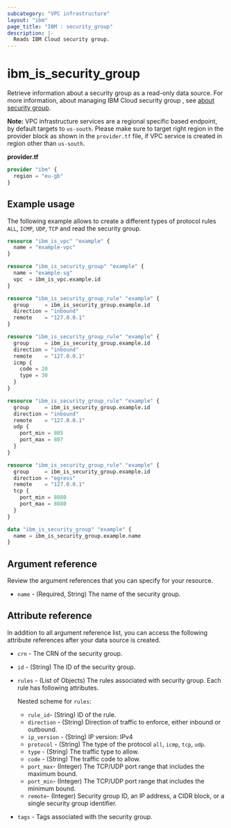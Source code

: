 ```yaml
---
subcategory: "VPC infrastructure"
layout: "ibm"
page_title: "IBM : security_group"
description: |-
  Reads IBM Cloud security group.
---
```


# ibm_is_security_group
Retrieve information about a security group as a read-only data source. For more information, about managing IBM Cloud security group , see [about security group](https://cloud.ibm.com/docs/vpc?topic=vpc-using-security-groups).

**Note:** 
VPC infrastructure services are a regional specific based endpoint, by default targets to `us-south`. Please make sure to target right region in the provider block as shown in the `provider.tf` file, if VPC service is created in region other than `us-south`.

**provider.tf**

```terraform
provider "ibm" {
  region = "eu-gb"
}
```

## Example usage
The following example allows to create a different types of protocol rules `ALL`, `ICMP`, `UDP`, `TCP` and read the security group.

```terraform
resource "ibm_is_vpc" "example" {
  name = "example-vpc"
}

resource "ibm_is_security_group" "example" {
  name = "example-sg"
  vpc  = ibm_is_vpc.example.id
}

resource "ibm_is_security_group_rule" "example" {
  group     = ibm_is_security_group.example.id
  direction = "inbound"
  remote    = "127.0.0.1"
}

resource "ibm_is_security_group_rule" "example" {
  group     = ibm_is_security_group.example.id
  direction = "inbound"
  remote    = "127.0.0.1"
  icmp {
    code = 20
    type = 30
  }
}

resource "ibm_is_security_group_rule" "example" {
  group     = ibm_is_security_group.example.id
  direction = "inbound"
  remote    = "127.0.0.1"
  udp {
    port_min = 805
    port_max = 807
  }
}

resource "ibm_is_security_group_rule" "example" {
  group     = ibm_is_security_group.example.id
  direction = "egress"
  remote    = "127.0.0.1"
  tcp {
    port_min = 8080
    port_max = 8080
  }
}

data "ibm_is_security_group" "example" {
  name = ibm_is_security_group.example.name
}
```

## Argument reference
Review the argument references that you can specify for your resource. 

- `name` - (Required, String) The name of the security group.

## Attribute reference
In addition to all argument reference list, you can access the following attribute references after your data source is created. 

- `crn` - The CRN of the security group.
- `id` - (String) The ID of the security group.
- `rules` - (List of Objects) The rules associated with security group. Each rule has following attributes.

  Nested scheme for `rules`:
  - `rule_id`-  (String) ID of the rule.
  - `direction` - (String) Direction of traffic to enforce, either inbound or outbound.
  - `ip_version` - (String) IP version: IPv4
  - `protocol` - (String) The type of the protocol `all`, `icmp`, `tcp`, `udp`.
  - `type` - (String) The traffic type to allow.
  - `code` - (String) The traffic code to allow.
  - `port_max`- (Integer) The TCP/UDP port range that includes the maximum bound.
  - `port_min`- (Integer) The TCP/UDP port range that includes the minimum bound.
  - `remote`- (Integer)  Security group ID, an IP address, a CIDR block, or a single security group identifier.
- `tags` - Tags associated with the security group.
  


